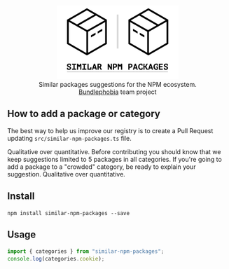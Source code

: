 <div align="center">
  <a href="https://bundlephobia.com/">
    <img src="logo.png" width="278" height="168" alt="similar-npm-packages" />
  </a>
</div>

<div align="center">
  Similar packages suggestions for the NPM ecosystem.<br />
  <a href="https://bundlephobia.com/">Bundlephobia</a> team project
</div>

## How to add a package or category

The best way to help us improve our registry is to create a Pull Request updating `src/similar-npm-packages.ts` file.

Qualitative over quantitative. Before contributing you should know that we keep suggestions limited to 5 packages in all categories. If you're going to add a package to a "crowded" category, be ready to explain your suggestion. Qualitative over quantitative.

## Install

```
npm install similar-npm-packages --save
```

## Usage

```js
import { categories } from "similar-npm-packages";
console.log(categories.cookie);
```
